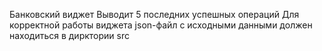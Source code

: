 Банковский виджет 
Выводит 5 последних успешных операций 
Для корректной работы виджета json-файл с исходными данными должен находиться в дирктории src
